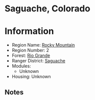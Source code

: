 
Saguache, Colorado
==================
  
# Information  
* Region Name: [Rocky Mountain]()  
* Region Number: 2  
* Forest: [Rio Grande](http://www.fs.usda.gov/riogrande)  
* Ranger District: [Saguache]()  
* Modules:  
  - Unknown  
* Housing: Unknown  
  
## Notes


